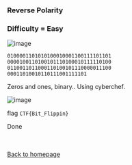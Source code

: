 <h3> Reverse Polarity </h3>

### Difficulty = Easy

![image](https://i.imgur.com/LduOVBa.png)

```
0100001101010100010001100111101101
0000100110100101110100010111110100
0110011011000110100101110000011100
00011010010110111001111101
```

Zeros and ones, binary.. Using cyberchef. 

![image](https://i.imgur.com/fHEvOKU.png)

flag ```CTF{Bit_Flippin}```

Done

<br><br>
[Back to homepage](../../../index.md)
